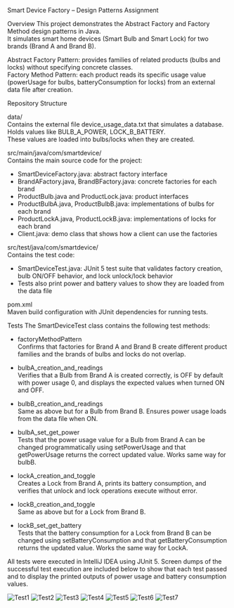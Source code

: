 Smart Device Factory – Design Patterns Assignment 


Overview
This project demonstrates the Abstract Factory and Factory Method design patterns in Java.  
It simulates smart home devices (Smart Bulb and Smart Lock) for two brands (Brand A and Brand B).

Abstract Factory Pattern: provides families of related products (bulbs and locks) without specifying concrete classes.  
Factory Method Pattern: each product reads its specific usage value (powerUsage for bulbs, batteryConsumption for locks) from an external data file after creation.

Repository Structure

data/  
Contains the external file device_usage_data.txt that simulates a database.  
Holds values like BULB_A_POWER, LOCK_B_BATTERY.  
These values are loaded into bulbs/locks when they are created.

src/main/java/com/smartdevice/  
Contains the main source code for the project:  
- SmartDeviceFactory.java: abstract factory interface  
- BrandAFactory.java, BrandBFactory.java: concrete factories for each brand  
- ProductBulb.java and ProductLock.java: product interfaces  
- ProductBulbA.java, ProductBulbB.java: implementations of bulbs for each brand  
- ProductLockA.java, ProductLockB.java: implementations of locks for each brand  
- Client.java: demo class that shows how a client can use the factories

src/test/java/com/smartdevice/  
Contains the test code:  
- SmartDeviceTest.java: JUnit 5 test suite that validates factory creation, bulb ON/OFF behavior, and lock unlock/lock behavior  
- Tests also print power and battery values to show they are loaded from the data file

pom.xml  
Maven build configuration with JUnit dependencies for running tests.

Tests
The SmartDeviceTest class contains the following test methods:

- factoryMethodPattern  
  Confirms that factories for Brand A and Brand B create different product families and the brands of bulbs and locks do not overlap.

- bulbA_creation_and_readings  
  Verifies that a Bulb from Brand A is created correctly, is OFF by default with power usage 0, and displays the expected values when turned ON and OFF.

- bulbB_creation_and_readings  
  Same as above but for a Bulb from Brand B. Ensures power usage loads from the data file when ON.

- bulbA_set_get_power  
  Tests that the power usage value for a Bulb from Brand A can be changed programmatically using setPowerUsage and that getPowerUsage returns the correct updated value. Works same way for bulbB.

- lockA_creation_and_toggle  
  Creates a Lock from Brand A, prints its battery consumption, and verifies that unlock and lock operations execute without error.

- lockB_creation_and_toggle  
  Same as above but for a Lock from Brand B.

- lockB_set_get_battery  
  Tests that the battery consumption for a Lock from Brand B can be changed using setBatteryConsumption and that getBatteryConsumption returns the updated value. Works the same way for LockA.

All tests were executed in IntelliJ IDEA using JUnit 5. Screen dumps of the successful test execution are included below to show that each test passed and to display the printed outputs of power usage and battery consumption values.

![Test1](https://github.com/user-attachments/assets/8f538ff6-5e1d-49c3-b183-3556f289e424)
![Test2](https://github.com/user-attachments/assets/3c3f9f50-3599-440a-9c73-c59f4c9e7a7d)
![Test3](https://github.com/user-attachments/assets/479a723d-0ef3-471a-97b9-2bbe0d3e1f94)
![Test4](https://github.com/user-attachments/assets/c5a2fb0e-305b-4025-b10c-f2e344c6eb60)
![Test5](https://github.com/user-attachments/assets/18bc626c-80f5-4945-928b-c314ffeb4896)
![Test6](https://github.com/user-attachments/assets/d1027236-cb0b-4677-a8db-f4eb6d73a796)
![Test7](https://github.com/user-attachments/assets/8faa13ae-9278-4b8c-b70e-9e3f857a3f26)


